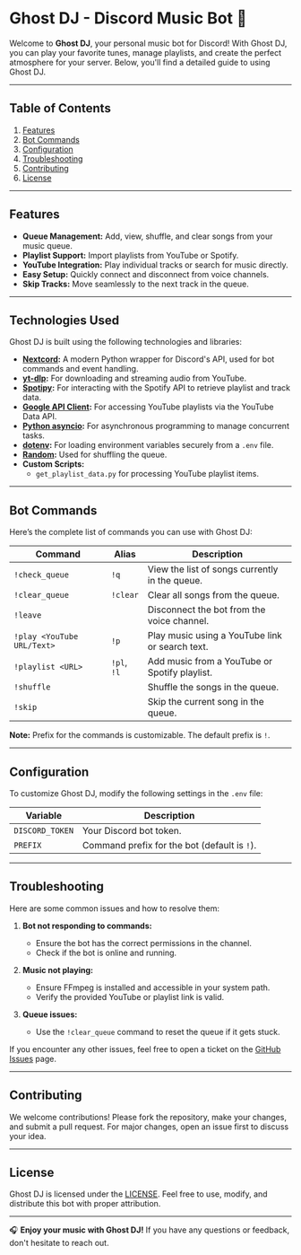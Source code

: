 # Ghost DJ - Discord Music Bot 🎵

Welcome to **Ghost DJ**, your personal music bot for Discord! With Ghost DJ, you can play your favorite tunes, manage playlists, and create the perfect atmosphere for your server. Below, you'll find a detailed guide to using Ghost DJ.

---

## Table of Contents
1. [Features](#features)
2. [Bot Commands](#bot-commands)
3. [Configuration](#configuration)
4. [Troubleshooting](#troubleshooting)
5. [Contributing](#contributing)
6. [License](#license)

---

## Features

- **Queue Management:** Add, view, shuffle, and clear songs from your music queue.
- **Playlist Support:** Import playlists from YouTube or Spotify.
- **YouTube Integration:** Play individual tracks or search for music directly.
- **Easy Setup:** Quickly connect and disconnect from voice channels.
- **Skip Tracks:** Move seamlessly to the next track in the queue.

---

## Technologies Used

Ghost DJ is built using the following technologies and libraries:

- **[Nextcord](https://docs.nextcord.dev/):** A modern Python wrapper for Discord's API, used for bot commands and event handling.
- **[yt-dlp](https://github.com/yt-dlp/yt-dlp):** For downloading and streaming audio from YouTube.
- **[Spotipy](https://spotipy.readthedocs.io/):** For interacting with the Spotify API to retrieve playlist and track data.
- **[Google API Client](https://developers.google.com/api-client-library/python/):** For accessing YouTube playlists via the YouTube Data API.
- **[Python asyncio](https://docs.python.org/3/library/asyncio.html):** For asynchronous programming to manage concurrent tasks.
- **[dotenv](https://pypi.org/project/python-dotenv/):** For loading environment variables securely from a `.env` file.
- **[Random](https://docs.python.org/3/library/random.html):** Used for shuffling the queue.
- **Custom Scripts:**
  - `get_playlist_data.py` for processing YouTube playlist items.

---

## Bot Commands

Here’s the complete list of commands you can use with Ghost DJ:

| **Command**                 | **Alias**     | **Description**                                      |
|-----------------------------|---------------|------------------------------------------------------|
| `!check_queue`              | `!q`          | View the list of songs currently in the queue.      |
| `!clear_queue`              | `!clear`      | Clear all songs from the queue.                     |
| `!leave`                    |               | Disconnect the bot from the voice channel.          |
| `!play <YouTube URL/Text>`  | `!p`          | Play music using a YouTube link or search text.     |
| `!playlist <URL>`           | `!pl`, `!l`   | Add music from a YouTube or Spotify playlist.  |
| `!shuffle`                  |               | Shuffle the songs in the queue.                     |
| `!skip`                     |               | Skip the current song in the queue.                 |

**Note:** Prefix for the commands is customizable. The default prefix is `!`.

---

## Configuration

To customize Ghost DJ, modify the following settings in the `.env` file:

| **Variable**        | **Description**                                 |
|---------------------|-------------------------------------------------|
| `DISCORD_TOKEN`     | Your Discord bot token.                         |
| `PREFIX`            | Command prefix for the bot (default is `!`).    |

---

## Troubleshooting

Here are some common issues and how to resolve them:

1. **Bot not responding to commands:**
   - Ensure the bot has the correct permissions in the channel.
   - Check if the bot is online and running.

2. **Music not playing:**
   - Ensure FFmpeg is installed and accessible in your system path.
   - Verify the provided YouTube or playlist link is valid.

3. **Queue issues:**
   - Use the `!clear_queue` command to reset the queue if it gets stuck.

If you encounter any other issues, feel free to open a ticket on the [GitHub Issues](https://github.com/your-repo/ghost-dj/issues) page.

---

## Contributing

We welcome contributions! Please fork the repository, make your changes, and submit a pull request. For major changes, open an issue first to discuss your idea.

---

## License

Ghost DJ is licensed under the [LICENSE](LICENSE). Feel free to use, modify, and distribute this bot with proper attribution.

---

🎧 **Enjoy your music with Ghost DJ!** If you have any questions or feedback, don't hesitate to reach out.
